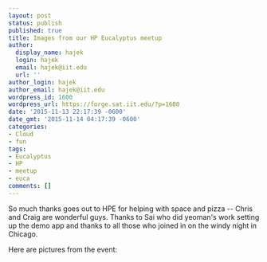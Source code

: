 ```yaml
---
layout: post
status: publish
published: true
title: Images from our HP Eucalyptus meetup
author:
  display_name: hajek
  login: hajek
  email: hajek@iit.edu
  url: ''
author_login: hajek
author_email: hajek@iit.edu
wordpress_id: 1600
wordpress_url: https://forge.sat.iit.edu/?p=1600
date: '2015-11-13 22:17:39 -0600'
date_gmt: '2015-11-14 04:17:39 -0600'
categories:
- Cloud
- fun
tags:
- Eucalyptus
- HP
- meetup
- euca
comments: []
---
```

So much thanks goes out to HPE for helping with space and pizza -- Chris and Craig are wonderful guys.  Thanks to Sai who did yeoman's work setting up the demo app and thanks to all those who joined in on the windy night in Chicago.

Here are pictures from the event:

